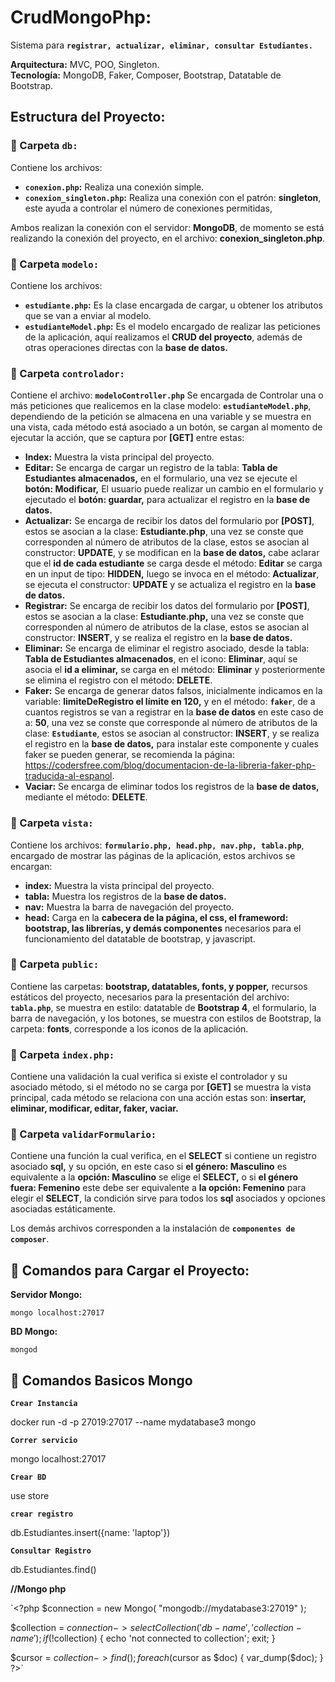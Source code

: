 # CrudMongoPhp:
Sistema para **`registrar, actualizar, eliminar, consultar Estudiantes.`**

**Arquitectura:** MVC, POO, Singleton.  
**Tecnología:** MongoDB, Faker, Composer, Bootstrap, Datatable de Bootstrap.

## Estructura del Proyecto:

### 📂 Carpeta `db:`
Contiene los archivos:
- **`conexion.php`:** Realiza una conexión simple.
- **`conexion_singleton.php`:** Realiza una conexión con el patrón: **singleton**, este ayuda a controlar el número de conexiones permitidas,


Ambos realizan la conexión con el servidor: **MongoDB**, de momento se está realizando la conexión del proyecto, en el archivo: **conexion_singleton.php**.

### 📂 Carpeta `modelo:`
Contiene los archivos:
- **`estudiante.php`:** Es la clase encargada de cargar, u obtener los atributos que se van a enviar al modelo.
- **`estudianteModel.php`:** Es el modelo encargado de realizar las peticiones de la aplicación, aquí realizamos el **CRUD del proyecto**, además de otras operaciones directas con la **base de datos.**

### 📂 Carpeta `controlador:`
Contiene el archivo: **`modeloController.php`** Se encargada de Controlar una o más peticiones que realicemos en la clase modelo: **`estudianteModel.php`**, dependiendo de la petición se almacena en una variable y se muestra en una vista, cada método está asociado a un botón, se cargan al momento de ejecutar la acción, que se captura por **[GET]** entre estas:
- **Index:** Muestra la vista principal del proyecto.
- **Editar:** Se encarga de cargar un registro de la tabla: **Tabla de Estudiantes almacenados,** en el formulario, una vez se ejecute el **botón: Modificar,** El usuario puede realizar un cambio en el formulario y ejecutado el **botón: guardar,** para actualizar el registro en la **base de datos.**
- **Actualizar:** Se encarga de recibir los datos del formulario por **[POST]**, estos se asocian a la clase: **Estudiante.php**, una vez se conste que corresponden al número de atributos de la clase, estos se asocian al constructor: **UPDATE**, y se modifican en la **base de datos,** cabe aclarar que el **id de cada estudiante** se carga desde el método: **Editar** se carga en un input de tipo: **HIDDEN,** luego se invoca en el método: **Actualizar**, se ejecuta el constructor: **UPDATE**  y se actualiza el registro en la **base de datos.**
- **Registrar:** Se encarga de recibir los datos del formulario por **[POST]**, estos se asocian a la clase: **Estudiante.php,** una vez se conste que corresponden al número de atributos de la clase, estos se asocian al constructor: **INSERT**, y se realiza el registro en la **base de datos.**
- **Eliminar:** Se encarga de eliminar el registro asociado, desde la tabla: **Tabla de Estudiantes almacenados**, en el icono: **Eliminar**, aquí se asocia el **id a eliminar,** se carga en el método: **Eliminar** y posteriormente se elimina el registro con el método: **DELETE**.
- **Faker:** Se encarga de generar datos falsos, inicialmente indicamos en la variable: **limiteDeRegistro el límite en 120,** y en el método: **`faker`**, de a cuantos registros se van a registrar en la **base de datos** en este caso de a: **50**, una vez se conste que corresponde al número de atributos de la clase: **`Estudiante`**, estos se asocian al constructor: **INSERT**, y se realiza el registro en la **base de datos,** para instalar este componente y cuales faker se pueden generar, se recomienda la página: https://codersfree.com/blog/documentacion-de-la-libreria-faker-php-traducida-al-espanol.
- **Vaciar:** Se encarga de eliminar todos los registros de la **base de datos,** mediante el método: **DELETE**.

### 📂 Carpeta `vista:`
Contiene los archivos: **`formulario.php, head.php, nav.php, tabla.php`**, encargado de mostrar las páginas de la aplicación, estos archivos se encargan:
- **index:** Muestra la vista principal del proyecto.
- **tabla:** Muestra los registros de la **base de datos.**
- **nav:** Muestra la barra de navegación del proyecto.
- **head:** Carga en la **cabecera de la página, el css, el frameword: bootstrap, las librerías, y demás componentes** necesarios para el funcionamiento del datatable de bootstrap, y javascript.

### 📂 Carpeta `public:`
Contiene las carpetas: **bootstrap, datatables, fonts, y popper,** recursos estáticos del proyecto, necesarios para la presentación del archivo: **`tabla.php`**, se muestra en estilo: datatable de **Bootstrap 4**, el formulario, la barra de navegación, y los botones, se muestra con estilos de Bootstrap, la carpeta: **fonts**, corresponde a los iconos de la aplicación.

### 📄 Carpeta `index.php:`
Contiene una validación la cual verifica si existe el controlador y su asociado método, si el método no se carga por **[GET]** se muestra la vista principal, cada método se relaciona con una acción estas son: **insertar, eliminar, modificar, editar, faker, vaciar.**

### 📄 Carpeta `validarFormulario:`
Contiene una función la cual verifica, en el **SELECT** si contiene un registro asociado **sql,** y su opción, en este caso si **el género: Masculino** es equivalente a la **opción: Masculino** se elige el **SELECT,** o si **el género fuera: Femenino** este debe ser equivalente a **la opción: Femenino** para elegir el **SELECT**, la condición sirve para todos los **sql** asociados y opciones asociadas estáticamente.

Los demás archivos corresponden a la instalación de **`componentes de composer`**. 

## 🚀 Comandos para Cargar el Proyecto:
**Servidor Mongo:**


`mongo localhost:27017`

**BD Mongo:**


`mongod`

## 🚀 Comandos Basicos Mongo
**`Crear Instancia`**


docker run -d -p 27019:27017 --name mydatabase3 mongo


**`Correr servicio`**


mongo localhost:27017


**`Crear BD`**


use store


**`crear registro`**


db.Estudiantes.insert({name: 'laptop'})


**`Consultar Registro`**


db.Estudiantes.find()


**//Mongo php**


`<?php
  $connection = new Mongo( "mongodb://mydatabase3:27019" );


  $collection = $connection->selectCollection('db-name', 'collection-name');
  if (!$collection) {
          echo 'not connected to collection';
          exit;
  }

  
  $cursor = $collection->find();
  foreach ($cursor as $doc) {
      var_dump($doc);
  }
?>`

